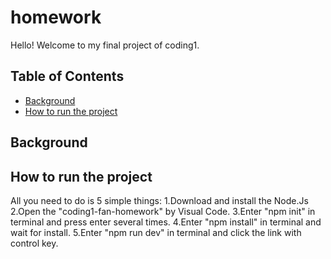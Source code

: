 # homework
Hello! Welcome to my final project of coding1.
## Table of Contents

- [Background](#background)
- [How to run the project](#how-to-run-the-project)

## Background


## How to run the project
All you need to do is 5 simple things:
1.Download and install the Node.Js
2.Open the "coding1-fan-homework" by Visual Code.
3.Enter "npm init" in terminal and press enter several times.
4.Enter "npm install" in terminal and wait for install.
5.Enter "npm run dev" in terminal and click the link with control key.
